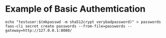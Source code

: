 # Example of Basic Authemtication

```shell
echo "testuser:$(mkpasswd -m sha512crypt verybadpassword)" > passwords
faas-cli secret create passwords --from-file=passwords --gateway=http://127.0.0.1:8080/
```
